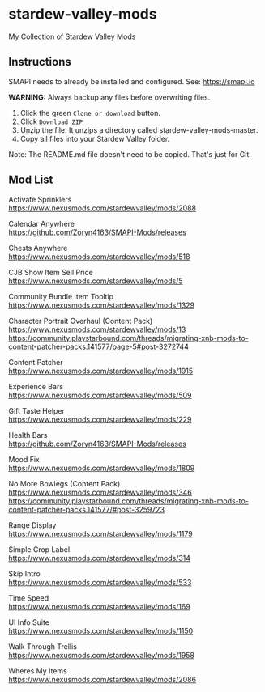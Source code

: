 # stardew-valley-mods
My Collection of Stardew Valley Mods

## Instructions

SMAPI needs to already be installed and configured. See: https://smapi.io

**WARNING:** Always backup any files before overwriting files.

1. Click the green `Clone or download` button.
2. Click `Download ZIP`
3. Unzip the file. It unzips a directory called stardew-valley-mods-master.
4. Copy all files into your Stardew Valley folder.

Note: The README.md file doesn't need to be copied. That's just for Git.

## Mod List

Activate Sprinklers\
https://www.nexusmods.com/stardewvalley/mods/2088

Calendar Anywhere\
https://github.com/Zoryn4163/SMAPI-Mods/releases

Chests Anywhere\
https://www.nexusmods.com/stardewvalley/mods/518

CJB Show Item Sell Price\
https://www.nexusmods.com/stardewvalley/mods/5

Community Bundle Item Tooltip\
https://www.nexusmods.com/stardewvalley/mods/1329

Character Portrait Overhaul (Content Pack)\
https://www.nexusmods.com/stardewvalley/mods/13 \
https://community.playstarbound.com/threads/migrating-xnb-mods-to-content-patcher-packs.141577/page-5#post-3272744

Content Patcher\
https://www.nexusmods.com/stardewvalley/mods/1915

Experience Bars\
https://www.nexusmods.com/stardewvalley/mods/509

Gift Taste Helper\
https://www.nexusmods.com/stardewvalley/mods/229

Health Bars\
https://github.com/Zoryn4163/SMAPI-Mods/releases

Mood Fix\
https://www.nexusmods.com/stardewvalley/mods/1809

No More Bowlegs (Content Pack)\
https://www.nexusmods.com/stardewvalley/mods/346 \
https://community.playstarbound.com/threads/migrating-xnb-mods-to-content-patcher-packs.141577/#post-3259723

Range Display\
https://www.nexusmods.com/stardewvalley/mods/1179

Simple Crop Label\
https://www.nexusmods.com/stardewvalley/mods/314

Skip Intro\
https://www.nexusmods.com/stardewvalley/mods/533

Time Speed\
https://www.nexusmods.com/stardewvalley/mods/169

UI Info Suite\
https://www.nexusmods.com/stardewvalley/mods/1150

Walk Through Trellis\
https://www.nexusmods.com/stardewvalley/mods/1958

Wheres My Items\
https://www.nexusmods.com/stardewvalley/mods/2086
